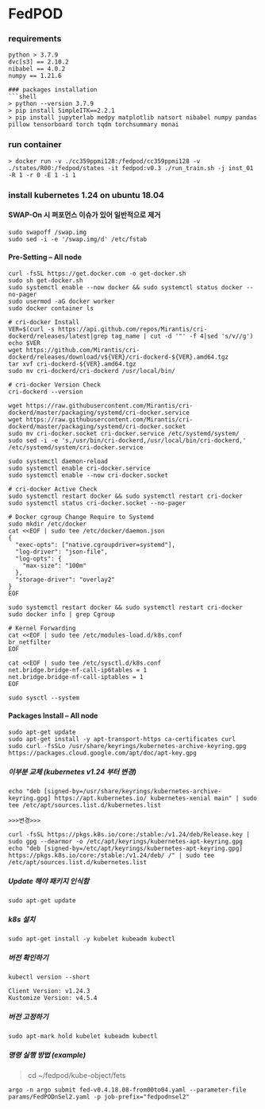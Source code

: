 # FedPOD
### requirements
```
python > 3.7.9
dvc[s3] == 2.10.2
nibabel == 4.0.2
numpy == 1.21.6
```
```
### packages installation
```shell
> python --version 3.7.9
> pip install SimpleITK==2.2.1
> pip install jupyterlab medpy matplotlib natsort nibabel numpy pandas pillow tensorboard torch tqdm torchsummary monai
```
### run container
```
> docker run -v ./cc359ppmi128:/fedpod/cc359ppmi128 -v ./states/R00:/fedpod/states -it fedpod:v0.3 ./run_train.sh -j inst_01 -R 1 -r 0 -E 1 -i 1
```

### install kubernetes 1.24 on ubuntu 18.04
#### SWAP-On 시 퍼포먼스 이슈가 있어 일반적으로 제거
```
sudo swapoff /swap.img
sudo sed -i -e '/swap.img/d' /etc/fstab
```
#### Pre-Setting – All node
```
curl -fsSL https://get.docker.com -o get-docker.sh
sudo sh get-docker.sh
sudo systemctl enable --now docker && sudo systemctl status docker --no-pager
sudo usermod -aG docker worker
sudo docker container ls

# cri-docker Install
VER=$(curl -s https://api.github.com/repos/Mirantis/cri-dockerd/releases/latest|grep tag_name | cut -d '"' -f 4|sed 's/v//g')
echo $VER
wget https://github.com/Mirantis/cri-dockerd/releases/download/v${VER}/cri-dockerd-${VER}.amd64.tgz
tar xvf cri-dockerd-${VER}.amd64.tgz
sudo mv cri-dockerd/cri-dockerd /usr/local/bin/

# cri-docker Version Check
cri-dockerd --version

wget https://raw.githubusercontent.com/Mirantis/cri-dockerd/master/packaging/systemd/cri-docker.service
wget https://raw.githubusercontent.com/Mirantis/cri-dockerd/master/packaging/systemd/cri-docker.socket
sudo mv cri-docker.socket cri-docker.service /etc/systemd/system/
sudo sed -i -e 's,/usr/bin/cri-dockerd,/usr/local/bin/cri-dockerd,' /etc/systemd/system/cri-docker.service

sudo systemctl daemon-reload
sudo systemctl enable cri-docker.service
sudo systemctl enable --now cri-docker.socket

# cri-docker Active Check
sudo systemctl restart docker && sudo systemctl restart cri-docker
sudo systemctl status cri-docker.socket --no-pager 

# Docker cgroup Change Require to Systemd
sudo mkdir /etc/docker
cat <<EOF | sudo tee /etc/docker/daemon.json
{
  "exec-opts": ["native.cgroupdriver=systemd"],
  "log-driver": "json-file",
  "log-opts": {
    "max-size": "100m"
  },
  "storage-driver": "overlay2"
}
EOF

sudo systemctl restart docker && sudo systemctl restart cri-docker
sudo docker info | grep Cgroup

# Kernel Forwarding 
cat <<EOF | sudo tee /etc/modules-load.d/k8s.conf
br_netfilter
EOF

cat <<EOF | sudo tee /etc/sysctl.d/k8s.conf
net.bridge.bridge-nf-call-ip6tables = 1
net.bridge.bridge-nf-call-iptables = 1
EOF

sudo sysctl --system
```
#### Packages Install – All node
```
sudo apt-get update
sudo apt-get install -y apt-transport-https ca-certificates curl
sudo curl -fsSLo /usr/share/keyrings/kubernetes-archive-keyring.gpg https://packages.cloud.google.com/apt/doc/apt-key.gpg
```
##### 이부분 교체 (kubernetes v1.24 부터 변경)
```
echo "deb [signed-by=/usr/share/keyrings/kubernetes-archive-keyring.gpg] https://apt.kubernetes.io/ kubernetes-xenial main" | sudo tee /etc/apt/sources.list.d/kubernetes.list

>>>변경>>>

curl -fsSL https://pkgs.k8s.io/core:/stable:/v1.24/deb/Release.key | sudo gpg --dearmor -o /etc/apt/keyrings/kubernetes-apt-keyring.gpg
echo "deb [signed-by=/etc/apt/keyrings/kubernetes-apt-keyring.gpg] https://pkgs.k8s.io/core:/stable:/v1.24/deb/ /" | sudo tee /etc/apt/sources.list.d/kubernetes.list
```

##### Update 해야 패키지 인식함
```
sudo apt-get update
```

##### k8s 설치
```
sudo apt-get install -y kubelet kubeadm kubectl
```

##### 버전 확인하기
```
kubectl version --short

Client Version: v1.24.3
Kustomize Version: v4.5.4
```

##### 버전 고정하기
```
sudo apt-mark hold kubelet kubeadm kubectl
```

##### 명령 실행 방법 (example)
> cd ~/fedpod/kube-object/fets
```
argo -n argo submit fed-v0.4.18.08-from00to04.yaml --parameter-file params/FedPODnSel2.yaml -p job-prefix="fedpodnsel2"
```